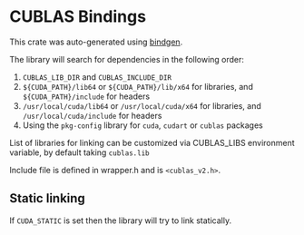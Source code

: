 # CUBLAS Bindings

This crate was auto-generated using [bindgen](https://github.com/crabtw/rust-bindgen).

The library will search for dependencies in the following order:

1. `CUBLAS_LIB_DIR` and `CUBLAS_INCLUDE_DIR`
2. `${CUDA_PATH}/lib64` or `${CUDA_PATH}/lib/x64` for libraries, and `${CUDA_PATH}/include` for headers
3. `/usr/local/cuda/lib64` or `/usr/local/cuda/x64` for libraries, and `/usr/local/cuda/include` for headers
4. Using the `pkg-config` library for `cuda`, `cudart` or `cublas` packages

List of libraries for linking can be customized via CUBLAS_LIBS environment variable,
by default taking `cublas.lib`

Include file is defined in wrapper.h and is `<cublas_v2.h>`.

## Static linking

If `CUDA_STATIC` is set then the library will try to link statically.
